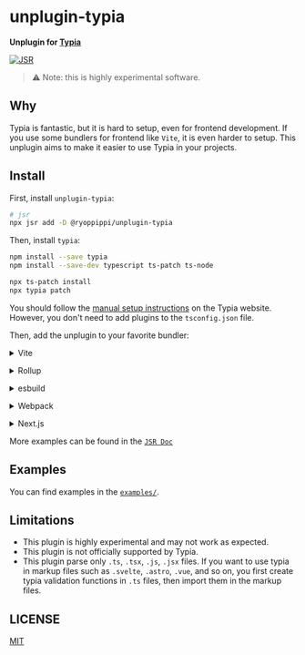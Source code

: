 # unplugin-typia

**Unplugin for [Typia](https://typia.io/)**

[![JSR](https://jsr.io/badges/@ryoppippi/unplugin-typia)](https://jsr.io/@ryoppippi/unplugin-typia)

> ⚠️ Note: this is highly experimental software.

## Why

Typia is fantastic, but it is hard to setup, even for frontend development.
If you use some bundlers for frontend like `Vite`, it is even harder to setup.
This unplugin aims to make it easier to use Typia in your projects.

## Install

First, install `unplugin-typia`:

```bash
# jsr
npx jsr add -D @ryoppippi/unplugin-typia
```

Then, install `typia`:

```bash
npm install --save typia
npm install --save-dev typescript ts-patch ts-node

npx ts-patch install
npx typia patch
```

You should follow the [manual setup instructions](https://typia.io/docs/setup/#manual-setup) on the Typia website.
However, you don't need to add plugins to the `tsconfig.json` file.

Then, add the unplugin to your favorite bundler:

<details>
<summary>Vite</summary><br>

```ts
// vite.config.ts
import UnpluginTypia from '@ryoppippi/unplugin-typia/vite';

export default defineConfig({
	plugins: [
		UnpluginTypia({ /* options */ }),
	],
});
```

Example: [`playground/`](./playground/)

<br></details>

<details>
<summary>Rollup</summary><br>

```ts
// rollup.config.js
import UnpluginTypia from '@ryoppippi/unplugin-typia/rollup';

export default {
	plugins: [
		UnpluginTypia({ /* options */ }),
	],
};
```

<br></details>

<details>
<summary>esbuild</summary><br>

```ts
// esbuild.config.js
import { build } from 'esbuild';
import UnpluginTypia from '@ryoppippi/unplugin-typia/esbuild';

export default {
	plugins: [
		UnpluginTypia({ /* options */ }),
	],
};
```

<br></details>

<details>
<summary>Webpack</summary><br>

```ts
// webpack.config.js
const UnpluginTypia = require('@ryoppippi/unplugin-typia/webpack');

module.exports = {
	plugins: [
		UnpluginTypia({ /* options */ }),
	],
};
```

<br></details>

<details>
<summary>Next.js</summary><br>

```js
// next.config.mjs
import unTypiaNext from 'unplugin-typia/next';

/** @type {import('next').NextConfig} */
const config = {};

export default unTypiaNext(config);
```

<br></details>

More examples can be found in the [`JSR Doc`](https://jsr.io/@ryoppippi/unplugin-typia/doc)

## Examples

You can find examples in the [`examples/`](https://github.com/ryoppippi/unplugin-typia/tree/main/examples).

## Limitations

- This plugin is highly experimental and may not work as expected.
- This plugin is not officially supported by Typia.
- This plugin parse only `.ts`, `.tsx`, `.js`, `.jsx` files. If you want to use typia in markup files such as `.svelte`, `.astro`, `.vue`, and so on, you first create typia validation functions in `.ts` files, then import them in the markup files.

## LICENSE

[MIT](./LICENSE)
